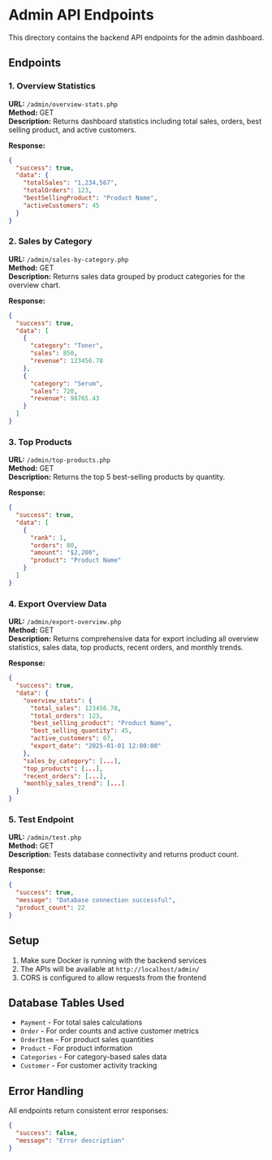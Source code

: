 # Admin API Endpoints

This directory contains the backend API endpoints for the admin dashboard.

## Endpoints

### 1. Overview Statistics
**URL:** `/admin/overview-stats.php`  
**Method:** GET  
**Description:** Returns dashboard statistics including total sales, orders, best selling product, and active customers.

**Response:**
```json
{
  "success": true,
  "data": {
    "totalSales": "1,234,567",
    "totalOrders": 123,
    "bestSellingProduct": "Product Name",
    "activeCustomers": 45
  }
}
```

### 2. Sales by Category
**URL:** `/admin/sales-by-category.php`  
**Method:** GET  
**Description:** Returns sales data grouped by product categories for the overview chart.

**Response:**
```json
{
  "success": true,
  "data": [
    {
      "category": "Toner",
      "sales": 850,
      "revenue": 123456.78
    },
    {
      "category": "Serum",
      "sales": 720,
      "revenue": 98765.43
    }
  ]
}
```

### 3. Top Products
**URL:** `/admin/top-products.php`  
**Method:** GET  
**Description:** Returns the top 5 best-selling products by quantity.

**Response:**
```json
{
  "success": true,
  "data": [
    {
      "rank": 1,
      "orders": 80,
      "amount": "$2,200",
      "product": "Product Name"
    }
  ]
}
```

### 4. Export Overview Data
**URL:** `/admin/export-overview.php`  
**Method:** GET  
**Description:** Returns comprehensive data for export including all overview statistics, sales data, top products, recent orders, and monthly trends.

**Response:**
```json
{
  "success": true,
  "data": {
    "overview_stats": {
      "total_sales": 123456.78,
      "total_orders": 123,
      "best_selling_product": "Product Name",
      "best_selling_quantity": 45,
      "active_customers": 67,
      "export_date": "2025-01-01 12:00:00"
    },
    "sales_by_category": [...],
    "top_products": [...],
    "recent_orders": [...],
    "monthly_sales_trend": [...]
  }
}
```

### 5. Test Endpoint
**URL:** `/admin/test.php`  
**Method:** GET  
**Description:** Tests database connectivity and returns product count.

**Response:**
```json
{
  "success": true,
  "message": "Database connection successful",
  "product_count": 22
}
```

## Setup

1. Make sure Docker is running with the backend services
2. The APIs will be available at `http://localhost/admin/`
3. CORS is configured to allow requests from the frontend

## Database Tables Used

- `Payment` - For total sales calculations
- `Order` - For order counts and active customer metrics
- `OrderItem` - For product sales quantities
- `Product` - For product information
- `Categories` - For category-based sales data
- `Customer` - For customer activity tracking

## Error Handling

All endpoints return consistent error responses:
```json
{
  "success": false,
  "message": "Error description"
}
```